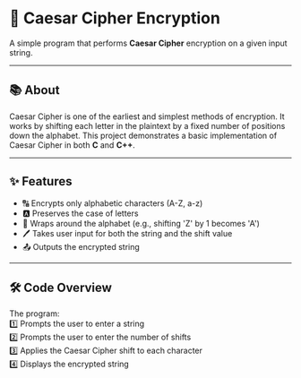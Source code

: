 # 🔐 Caesar Cipher Encryption

A simple program that performs **Caesar Cipher** encryption on a given input string.

---

## 📚 About

Caesar Cipher is one of the earliest and simplest methods of encryption. It works by shifting each letter in the plaintext by a fixed number of positions down the alphabet. This project demonstrates a basic implementation of Caesar Cipher in both **C** and **C++**.

---

## ✨ Features

- 🔠 Encrypts only alphabetic characters (A-Z, a-z)  
- 🅰️ Preserves the case of letters  
- 🔄 Wraps around the alphabet (e.g., shifting 'Z' by 1 becomes 'A')  
- 🖊️ Takes user input for both the string and the shift value  
- 📤 Outputs the encrypted string  

---

## 🛠️ Code Overview

The program:  
1️⃣ Prompts the user to enter a string  
2️⃣ Prompts the user to enter the number of shifts  
3️⃣ Applies the Caesar Cipher shift to each character  
4️⃣ Displays the encrypted string  
